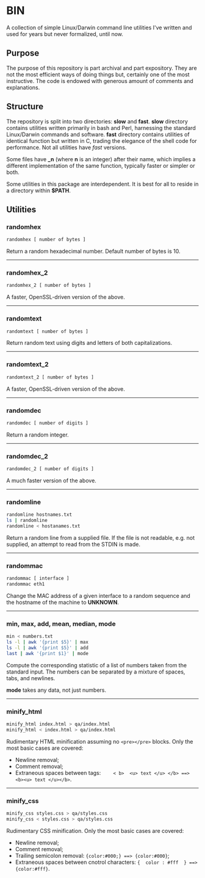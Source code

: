 # BIN
A collection of simple Linux/Darwin command line utilities I've written and used
for years but never formalized, until now.

## Purpose
The purpose of this repository is part archival and part expository.  They are
not the most efficient ways of doing things but, certainly one of the most
instructive.  The code is endowed with generous amount of comments and
explanations.

## Structure
The repository is split into two directories: **slow** and **fast**.  **slow**
directory contains utilities written primarily in bash and Perl, harnessing the
standard Linux/Darwin commands and software. **fast** directory contains
utilities of identical function but written in C, trading the elegance of the
shell code for performance.  Not all utilities have *fast* versions.

Some files have **_n** (where **n** is an integer) after their name, which implies
a different implementation of the same function, typically faster or simpler or
both.

Some utilities in this package are interdependent.  It is best for all to reside
in a directory within **$PATH**.

## Utilities
### randomhex
```bash
randomhex [ number of bytes ]
```
Return a random hexadecimal number.  Default number of bytes is 10.
___
### randomhex_2
```bash
randomhex_2 [ number of bytes ]
```
A faster, OpenSSL-driven version of the above.
___
### randomtext
```bash
randomtext [ number of bytes ]
```
Return random text using digits and letters of both capitalizations.
___
### randomtext_2
```bash
randomtext_2 [ number of bytes ]
```
A faster, OpenSSL-driven version of the above.
___
### randomdec
```bash
randomdec [ number of digits ]
```
Return a random integer.
___ 
### randomdec_2
```bash
randomdec_2 [ number of digits ]
```
A much faster version of the above.
___
### randomline
```bash
randomline hostnames.txt
ls | randomline
randomline < hostanames.txt
```
Return a random line from a supplied file.
If the file is not readable, e.g. not supplied, an attempt to
read from the STDIN is made.
___
### randommac
```bash
randommac [ interface ]
randommac eth1
```
Change the MAC address of a given
interface to a random sequence and the hostname of the machine to **UNKNOWN**.
___
### min, max, add, mean, median, mode
```bash
min < numbers.txt
ls -l | awk '{print $5}' | max
ls -l | awk '{print $5}' | add
last | awk '{print $1}' | mode
```
Compute the corresponding statistic of a list of numbers taken from the standard
input.  The numbers can be separated by a mixture of spaces, tabs, and newlines.

**mode** takes any data, not just numbers.
___
### minify_html
```bash
minify_html index.html > qa/index.html
minify_html < index.html > qa/index.html
```
Rudimentary HTML minification assuming no `<pre></pre>` blocks.  Only the most basic cases are covered:
* Newline removal;
* Comment removal;
* Extraneous spaces between tags: `    < b>  <u> text </u> </b> ==> <b><u> text </u></b>`.
___
### minify_css
```bash
minify_css styles.css > qa/styles.css
minify_css < styles.css > qa/styles.css
```
Rudimentary CSS minification.  Only the most basic cases are covered:
* Newline removal;
* Comment removal;
* Trailing semicolon removal: `{color:#000;} ==> {color:#000}`;
* Extraneous spaces between cnotrol characters: `{  color : #fff  } ==> {color:#fff}`.
